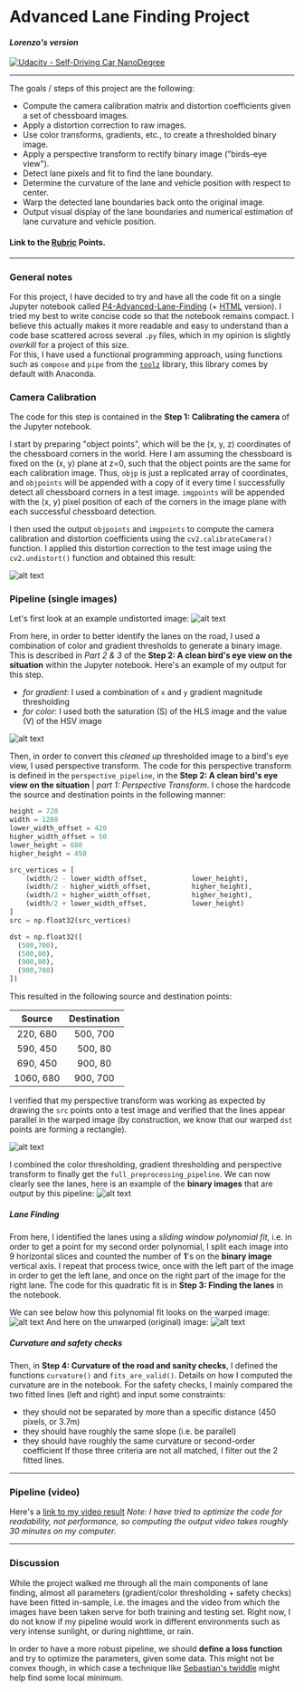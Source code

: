 
# **Advanced Lane Finding Project**
#### _Lorenzo's version_
[![Udacity - Self-Driving Car NanoDegree](https://s3.amazonaws.com/udacity-sdc/github/shield-carnd.svg)](http://www.udacity.com/drive)

---


The goals / steps of this project are the following:

* Compute the camera calibration matrix and distortion coefficients given a set of chessboard images.
* Apply a distortion correction to raw images.
* Use color transforms, gradients, etc., to create a thresholded binary image.
* Apply a perspective transform to rectify binary image ("birds-eye view").
* Detect lane pixels and fit to find the lane boundary.
* Determine the curvature of the lane and vehicle position with respect to center.
* Warp the detected lane boundaries back onto the original image.
* Output visual display of the lane boundaries and numerical estimation of lane curvature and vehicle position.

[//]: # (Image References)

[calib]: ./calibration.png "Calibration Step"
[undistorted]: ./undistorted.png "Undistorted Example"
[perspective]: ./perspective_transform.png "Perspective Transform Example"
[colgrad]: ./color_gradient.png "Color and Gradient Example"
[full_preprocessing_pipeline]: ./full_pipeline.png "Full Preprocessing Example"
[lanes_warped]: ./lanes_warped.png "Lane Finding Example (warped)"
[lanes_unwarped]: ./lanes_unwarped.png "Lane Finding Example (unwarped)"
[image6]: ./examples/example_output.jpg "Output"
[video1]: ./project_video.mp4 "Video"

#### Link to the [Rubric](https://review.udacity.com/#!/rubrics/571/view) Points.


---

### General notes

For this project, I have decided to try and have all the code fit on a single Jupyter notebook called [P4-Advanced-Lane-Finding](./P4-Advanced-Lane-Finding.ipynb) (+ [HTML](./P4-Advanced-Lane-Finding.html) version). I tried my best to write concise code so that the notebook remains compact. I believe this actually makes it more readable and easy to understand than a code base scattered across several `.py` files, which in my opinion is slightly _overkill_ for a project of this size.  
For this, I have used a functional programming approach, using functions such as `compose` and `pipe` from the [`toolz`](http://toolz.readthedocs.io/en/latest) library, this library comes by default with Anaconda.

### Camera Calibration

The code for this step is contained in the **Step 1: Calibrating the camera** of the Jupyter notebook.  

I start by preparing "object points", which will be the (x, y, z) coordinates of the chessboard corners in the world. Here I am assuming the chessboard is fixed on the (x, y) plane at z=0, such that the object points are the same for each calibration image.  Thus, `objp` is just a replicated array of coordinates, and `objpoints` will be appended with a copy of it every time I successfully detect all chessboard corners in a test image.  `imgpoints` will be appended with the (x, y) pixel position of each of the corners in the image plane with each successful chessboard detection.  

I then used the output `objpoints` and `imgpoints` to compute the camera calibration and distortion coefficients using the `cv2.calibrateCamera()` function.  I applied this distortion correction to the test image using the `cv2.undistort()` function and obtained this result:

![alt text][calib]

### Pipeline (single images)

Let's first look at an example undistorted image:
![alt text][undistorted]

From here, in order to better identify the lanes on the road, I used a combination of color and gradient thresholds to generate a binary image. This is described in _Part 2 & 3_ of the **Step 2: A clean bird's eye view on the situation** within the Jupyter notebook. Here's an example of my output for this step.  
- _for gradient_: I used a combination of `x` and `y` gradient magnitude thresholding
- _for color_: I used both the saturation (S) of the HLS image and the value (V) of the HSV image

![alt text][colgrad]

Then, in order to convert this _cleaned up_ thresholded image to a bird's eye view, I used perspective transform. The code for this perspective transform is defined in the `perspective_pipeline`, in the **Step 2: A clean bird's eye view on the situation** | _part 1: Perspective Transform_.  I chose the hardcode the source and destination points in the following manner:

```python
height = 720
width = 1280
lower_width_offset = 420
higher_width_offset = 50
lower_height = 680
higher_height = 450

src_vertices = [
    (width/2 - lower_width_offset,           lower_height),
    (width/2 - higher_width_offset,          higher_height),
    (width/2 + higher_width_offset,          higher_height),
    (width/2 + lower_width_offset,           lower_height)
]
src = np.float32(src_vertices)

dst = np.float32([
  (500,700),
  (500,80),
  (900,80),
  (900,700)
])
```

This resulted in the following source and destination points:

| Source        | Destination   |
|:-------------:|:-------------:|
| 220, 680      | 500, 700        |
| 590, 450      | 500, 80      |
| 690, 450     | 900, 80      |
| 1060, 680      | 900, 700        |

I verified that my perspective transform was working as expected by drawing the `src` points onto a test image and verified that the lines appear parallel in the warped image
(by construction, we know that our warped `dst` points are forming a rectangle).

![alt text][perspective]

I combined the color thresholding, gradient thresholding and perspective transform to finally get the `full_preprocessing_pipeline`. We can now clearly see the lanes, here is an example of the **binary images** that are output by this pipeline:
![alt text][full_preprocessing_pipeline]

##### Lane Finding

From here, I identified the lanes using a _sliding window polynomial fit_, i.e. in order to get a point for my second order polynomial, I split each image into 9 horizontal slices and counted the number of **1**'s on the **binary image** vertical axis. I repeat that process twice, once with the left part of the image in order to get the left lane, and once on the right part of the image for the right lane.
The code for this quadratic fit is in **Step 3: Finding the lanes** in the notebook.

We can see below how this polynomial fit looks on the warped image:
![alt text][lanes_warped]
And here on the unwarped (original) image:
![alt text][lanes_unwarped]

##### Curvature and safety checks

Then, in **Step 4: Curvature of the road and sanity checks**, I defined the functions `curvature()` and `fits_are_valid()`.
Details on how I computed the curvature are in the notebook.
For the safety checks, I mainly compared the two fitted lines (left and right) and input some constraints:
- they should not be separated by more than a specific distance (450 pixels, or 3.7m)
- they should have roughly the same slope (i.e. be parallel)
- they should have roughly the same curvature or second-order coefficient
If those three criteria are not all matched, I filter out the 2 fitted lines.

---

### Pipeline (video)

Here's a [link to my video result](./project_video_output.mp4)
_Note: I have tried to optimize the code for readability, not performance, so computing the output video takes roughly 30 minutes on my computer._

---

### Discussion

While the project walked me through all the main components of lane finding, almost all parameters (gradient/color thresholding + safety checks) have been fitted in-sample, i.e. the images and the video from which the images have been taken serve for both training and testing set. Right now, I do not know if my pipeline would work in different environments such as very intense sunlight, or during nighttime, or rain.

In order to have a more robust pipeline, we should **define a loss function** and try to optimize the parameters, given some data. This might not be convex though, in which case a technique like [Sebastian's twiddle](https://www.youtube.com/watch?v=2uQ2BSzDvXs) might help find some local minimum.
